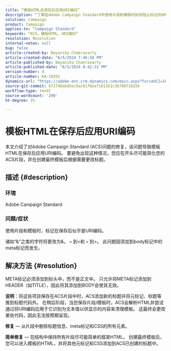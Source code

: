 ```yaml
---
title: “模板HTML在保存后应用URI编码”
description: “了解在Adobe Campaign Standard中使用片段和模板时如何阻止标记的URI编码。”
solution: Campaign
product: Campaign
applies-to: "Campaign Standard"
keywords: “KCS、模板HTML、URI编码”
resolution: Resolution
internal-notes: null
bug: false
article-created-by: Nayanika Chakravarty
article-created-date: "6/5/2024 7:46:58 PM"
article-published-by: Nayanika Chakravarty
article-published-date: "6/5/2024 8:42:32 PM"
version-number: 4
article-number: KA-19391
dynamics-url: "https://adobe-ent.crm.dynamics.com/main.aspx?forceUCI=1&pagetype=entityrecord&etn=knowledgearticle&id=4ae9125b-7423-ef11-840b-6045bd006b25"
source-git-commit: 671748abd5ec5acb1f6eaf161161c36788f1025b
workflow-type: tm+mt
source-wordcount: '290'
ht-degree: 2%

---
```


# 模板HTML在保存后应用URI编码


本文介绍了对Adobe Campaign Standard (ACS)问题的修复，该问题导致模板HTML在保存后应用URI编码。 要避免出现这种情况，您应在开头尽可能简化您的ACS片段，并在创建最终模板后根据需要更改标题。

## 描述 {#description}


### 环境

Adobe Campaign Standard

### 问题/症状

使用片段和模板时，标记在保存后似乎是URI编码。

诸如“&amp;”之类的字符将更改为&amp;， `<`  到&lt;和 `>` 到>。 此问题因添加到body标记中的meta标记而发生。


## 解决方法 {#resolution}


META标记必须添加到标头中，而不是正文中。 只允许将META标记添加到HEADER（如TITLE），因此将其添加到BODY会使其无效。

<b>说明</b>：将这些项目保存在ACS片段中时，ACS添加新的标题并将元标记、标题等推到标题代码外。 在稍后阶段，当您保存片段/模板时，ACS会解析HTML并尝试通过将URI编码应用于它识别为文本值以供显示的内容来清理模板。 这最终会更改某些代码，因此无法按预期呈现。

<b>修复</b>  — 从片段中删除标题信息、meta标记和CSS的所有元素。

<b>简单修复</b>  — 在结构中保持所有片段尽可能简单的框架HTML。 创建最终模板后，您可以进入模板的HTML，并将其他元标记和CSS添加到ACS已创建的标题中。
